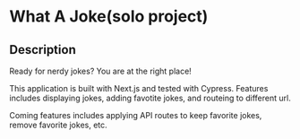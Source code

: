 # What A Joke(solo project)

## Description

Ready for nerdy jokes? You are at the right place!

This application is built with Next.js and tested with Cypress. Features includes displaying jokes, adding favotite jokes, and routeing to different url.

Coming features includes applying API routes to keep favorite jokes, remove favorite jokes, etc.
